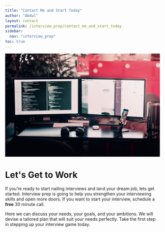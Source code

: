 ```yaml
---
title: "Contact Me and Start Today"
author: "Abdul"
layout: contact
permalink: /interview_prep/contact_me_and_start_today
sidebar:
  nav: "interview_prep"
toc: true
---
```

![computer-2](/assets/images/computers-2.jpg)

# Let's Get to Work
If you’re ready to start nailing interviews and land your dream job, lets get started. Interview prep is going to help you strengthen your interviewing skills and open more doors. If you want to start your interview, schedule a __free__ 30 minute call.

Here we can discuss your needs, your goals, and your ambitions. We will devise a tailored plan that will suit your needs perfectly. Take the first step in stepping up your interview game today.

